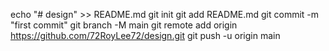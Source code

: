 echo "# design" >> README.md
git init
git add README.md
git commit -m "first commit"
git branch -M main
git remote add origin https://github.com/72RoyLee72/design.git
git push -u origin main
